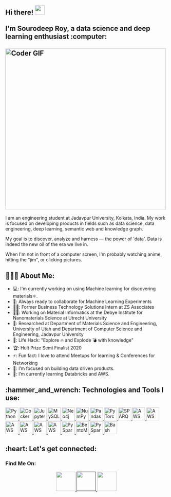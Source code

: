 


<h2 align="left">
 <abc>
  <br>Hi there! <img src="https://user-images.githubusercontent.com/42378118/110234147-e3259600-7f4e-11eb-95be-0c4047144dea.gif" width="30"><br>
  <br> I'm Sourodeep Roy, a data science and deep learning enthusiast :computer:<br>
  <br> <img src="https://media.giphy.com/media/SWoSkN6DxTszqIKEqv/giphy.gif" alt="Coder GIF" width="500">
 <!---
 <br> <img src="https://giphy.com/clips/AnimationOnFOX-the-simpsons-fox-foxtv-KpJ47gKe6b7v7xQyWj" alt="Coder GIF" width="500"> 
  ---!>
 </abc>
</h2> 
I am an engineering student at Jadavpur University, Kolkata, India. My work is focused on developing products in fields such as data science, data engineering, deep learning, semantic web and knowledge graph.

My goal is to discover, analyze and harness — the power of 'data'. Data is indeed the new oil of the era we live in.

When I'm not in front of a computer screen, I'm probably watching anime, hitting the "jim", or clicking pictures.

<h2 align="left">👨🏻‍💻 About Me:</h2>

- 💻: I'm currently working on using Machine learning for discovering materials⚛️.
- 🚀: Always ready to collaborate for Machine Learning Experiments
- 👨‍💻: Former Business Technology Solutions Intern at ZS Associates
- 👨‍🔬: Working on Material Informatics at the Debye Institute for Nanomaterials Science at Utrecht University
- 🥼: Researched at Department of Materials Science and Engineering, University of Utah and Department of Computer Science and Engineering, Jadavpur University
- 🎯: Life Hack: "Explore :fire: and Explode :bomb: with knowledge" 
- 🏆: Hult Prize Semi Finalist 2020
- ⚡: Fun fact: I love to attend Meetups for learning & Conferences for Networking<br>
- 👀: I’m focused on building data driven products.
- 🌱: I’m currently learning Databricks and AWS.


<h2 align="left">:hammer_and_wrench: Technologies and Tools I use:</h2>
<p align="left">
<a href="https://www.python.org/" target="_blank"> <img src="https://github.com/devicons/devicon/blob/master/icons/python/python-original-wordmark.svg" alt="Python" width="40" height="40"/> 
  </a>
<a href="https://www.docker.com/" target="_blank"> <img src="https://github.com/devicons/devicon/blob/master/icons/docker/docker-original-wordmark.svg" alt="Docker" width="40" height="40"/
  </a>
<a href="https://jupyter.org/" target="_blank"> <img src="https://github.com/devicons/devicon/blob/master/icons/jupyter/jupyter-original-wordmark.svg" alt="Jupyter Notebook" width="40" height="40"/> 
  </a>
<a href="https://www.mysql.com/" target="_blank"> <img src="https://github.com/devicons/devicon/blob/master/icons/mysql/mysql-original-wordmark.svg" alt="MySQL" width="40" height="40"/> 
  </a>
<a href="https://neo4j.com/" target="_blank"> <img src="https://github.com/devicons/devicon/blob/master/icons/neo4j/neo4j-original-wordmark.svg" alt="Neo4j" width="40" height="40"/> 
  </a>
<a href="https://numpy.org/" target="_blank"> <img src="https://github.com/devicons/devicon/blob/master/icons/numpy/numpy-original.svg" alt="NumPy" width="40" height="40"/> 
  </a>
<a href="https://pandas.pydata.org/" target="_blank"> <img src="https://github.com/devicons/devicon/blob/master/icons/pandas/pandas-original-wordmark.svg" alt="Pandas" width="40" height="40"/> 
  </a>
<a href="https://pytorch.org/" target="_blank"> <img src="https://github.com/devicons/devicon/blob/master/icons/pytorch/pytorch-plain-wordmark.svg" alt="PyTorch" width="40" height="40"/> 
  </a>
<a href="https://www.w3.org/TR/rdf-sparql-query/#:~:text=SPARQL%20can%20be%20used%20to,with%20their%20conjunctions%20and%20disjunctions." target="_blank"> <img src="https://github.com/cygri/rdf-logos/blob/master/svg/sparql.svg" alt="SPARQL" width="40" height="40"/> 
  </a>
<a href="https://aws.amazon.com/neptune/" target="_blank"> <img src="https://github.com/mransley/service-icons/blob/a7db8c83ceed842e8b1e9b4038907ac7b18ab543/AWS/Dark-BG/Database/Amazon-Neptune.png" alt="AWS Neptune" width="40" height="40"/> 
  </a>
<a href="https://aws.amazon.com/opensearch-service/the-elk-stack/what-is-elasticsearch/" target="_blank"> <img src="https://github.com/mransley/service-icons/blob/master/AWS/Dark-BG/Analytics/Amazon-Elasticsearch-Service.png" alt="AWS ElasticSearch" width="40" height="40"/> 
  </a>
<a href="https://aws.amazon.com/pm/sagemaker/" target="_blank"> <img src="https://github.com/mransley/service-icons/blob/master/AWS/Dark-BG/Machine%20Learning/Amazon-SageMaker.png" alt="AWS SageMaker" width="40" height="40"/> 
  </a>
<a href="https://aws.amazon.com/lambda/" target="_blank"> <img src="https://github.com/mransley/service-icons/blob/master/AWS/Dark-BG/Compute/AWS-Lambda.png" alt="AWS Lambda" width="40" height="40"/> 
  </a>
<a href="https://aws.amazon.com/ec2/" target="_blank"> <img src="https://github.com/mransley/service-icons/blob/master/AWS/Dark-BG/Compute/Amazon-EC2_dark-bg.png" alt="AWS EC2" width="40" height="40"/> 
  </a>
<a href="https://aws.amazon.com/s3/" target="_blank"> <img src="https://github.com/mransley/service-icons/blob/master/AWS/Dark-BG/Storage/Amazon-Simple-Storage-Service-S3.png" alt="AWS S3" width="40" height="40"/> 
  </a>
<a href="https://spark.apache.org/docs/latest/api/python/" target="_blank"> <img src="https://editor.analyticsvidhya.com/uploads/609821.1.jpg" alt="PySpark" width="40" height="40"/> 
  </a>
<a href="https://github.com/bentoml/BentoML" target="_blank"> <img src="https://docs.bentoml.org/en/latest/_static/logo.svg" alt="BentoML" width="40" height="40"/> 
  </a>
<a href="https://www.pyg.org/" target="_blank"> <img src="https://www.pyg.org/assets/images/logo_pyg@2x.png" alt="PySpark" width="40" height="40"/> 
  </a>
<a href="https://www.gnu.org/software/bash/" target="_blank"> <img src="https://github.com/devicons/devicon/blob/master/icons/bash/bash-original.svg" alt="Bash" width="Bash" height="40"/> 
  </a>
  
  </p>
    


<h2 align="left">:heart: Let's get connected:</h2>


### Find Me On:
<p align="center">
 <a href="https://www.linkedin.com/in/sourodeep-roy/"  target="_blank">
   <img src="https://github.com/gauravghongde/social-icons/blob/9d939e1c5b7ea4a24ac39c3e4631970c0aa1b920/PNG/White/LinkedIN_white.png" width="60">
 </a>
 <a href=""  target="_blank">
   <img src="https://github.com/gauravghongde/social-icons/blob/9d939e1c5b7ea4a24ac39c3e4631970c0aa1b920/PNG/White/Instagram_white.png" width="60">
 </a>
 <a href="https://twitter.com/RoySourodeep_" target="_blank">
   <img src="https://github.com/gauravghongde/social-icons/blob/9d939e1c5b7ea4a24ac39c3e4631970c0aa1b920/PNG/White/Twitter_white.png" width="60">
 </a>
</p>

<!---
sourodeeproy/sourodeeproy is a ✨ special ✨ repository because its `README.md` (this file) appears on your GitHub profile.
You can click the Preview link to take a look at your changes.
--->
